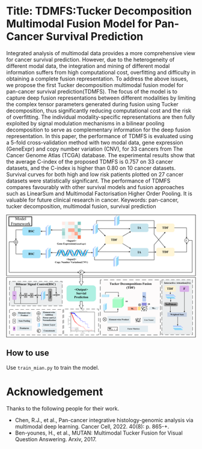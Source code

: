 # Title: TDMFS:Tucker Decomposition Multimodal Fusion Model for Pan-Cancer Survival Prediction

Integrated analysis of multimodal data provides a more comprehensive view for cancer survival prediction. However, due to the heterogeneity of different modal data, the integration and mining of different modal information suffers from high computational cost, overfitting and difficulty in obtaining a complete fusion representation. To address the above issues, we propose the first Tucker decomposition multimodal fusion model for pan-cancer survival prediction(TDMFS). The focus of the model is to capture deep fusion representations between different modalities by limiting the complex tensor parameters generated during fusion using Tucker decomposition, thus significantly reducing computational cost and the risk of overfitting. The individual modality-specific representations are then fully exploited by signal modulation mechanisms in a bilinear pooling decomposition to serve as complementary information for the deep fusion representation. In this paper, the performance of TDMFS is evaluated using a 5-fold cross-validation method with two modal data, gene expression (GeneExpr) and copy number variation (CNV), for 33 cancers from The Cancer Genome Atlas (TCGA) database. The experimental results show that the average C-index of the proposed TDMFS is 0.757 on 33 cancer datasets, and the C-index is higher than 0.80 on 10 cancer datasets. Survival curves for both high and low risk patients plotted on 27 cancer datasets were statistically significant. The performance of TDMFS compares favourably with other survival models and fusion approaches such as LinearSum and Multimodal Factorisation Higher Order Pooling. It is valuable for future clinical research in cancer.
Keywords: pan-cancer, tucker decomposition, multimodal fusion, survival prediction


<img src="./model_ai.png" width="1000px" align="center" />

## How to use
Use `train_mian.py` to train the model.

# Acknowledgement 
Thanks to the following people for their work.
* Chen, R.J., et al., Pan-cancer integrative histology-genomic analysis via multimodal deep learning. Cancer Cell, 2022. 40(8): p. 865-+.
* Ben-younes, H., et al., MUTAN: Multimodal Tucker Fusion for Visual Question Answering. Arxiv, 2017.

